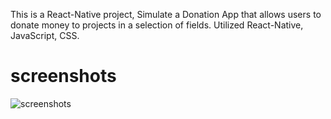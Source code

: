 This is a React-Native project,
Simulate a Donation App that allows users to donate money to projects in a selection of fields.
Utilized React-Native, JavaScript, CSS.

# screenshots

![screenshots](https://github.com/kfirkoren/Try/assets/104307794/e914275b-735e-4cec-bf2c-80b75cc55b5f)

